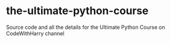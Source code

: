 # the-ultimate-python-course
 Source code and all the details for the Ultimate Python Course on CodeWithHarry channel
